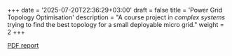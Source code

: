 +++
date = '2025-07-20T22:36:29+03:00'
draft = false
title = 'Power Grid Topology Optimisation'
description = "A course project in *complex systems* trying to find the best topology for a small deployable micro grid."
weight = 2
+++

[PDF report](/power-grid-optimisation.pdf)
